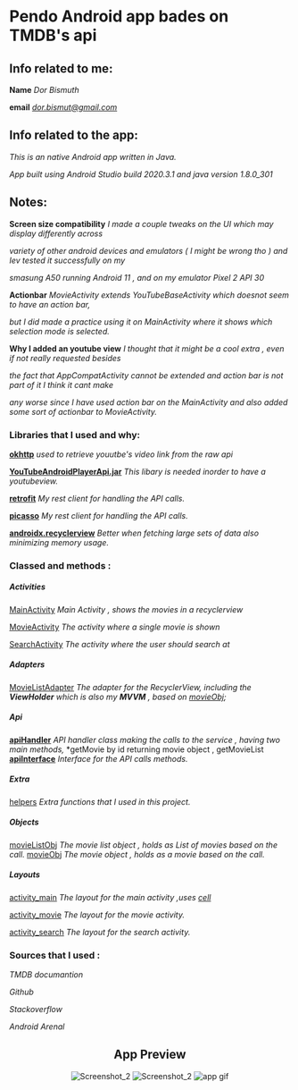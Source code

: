 

# Pendo Android app bades on TMDB's api

## Info related to me:
**Name**  *Dor Bismuth*

**email**  *dor.bismut@gmail.com*


## Info related to the app:
*This is an native Android app written in Java.*

*App built using Android Studio build 2020.3.1 and java version 1.8.0_301*

## Notes:

**Screen size compatibility**  *I made a couple tweaks on the UI which may display differently across*

*variety of other android devices and emulators ( I might be wrong tho ) and Iev tested it successfully on my*

*smasung A50 running Android 11 , and on my emulator Pixel 2 API 30*


**Actionbar**  *MovieActivity extends  YouTubeBaseActivity which doesnot seem to have an action bar,*

*but I did made a practice using it on MainActivity where it shows which selection mode is selected.*

**Why I added an youtube view**  *I thought that it might be a cool extra , even if not really requested besides*

*the fact that AppCompatActivity cannot be extended and action bar is not part of it I think it cant make*

*any worse since I have used action bar on the MainActivity and also added some sort of actionbar to MovieActivity.*

### Libraries that I used and why:
**[okhttp](https://square.github.io)**  *used to retrieve youutbe's video link from the raw api*

**[YouTubeAndroidPlayerApi.jar](https://developers.google.com/youtube/android/player/downloads)**  *This libary is needed inorder to have a youtubeview.*

**[retrofit](https://square.github.io/retrofit/)**  *My rest client for handling the API calls.*

**[picasso](https://square.github.io/picasso/)**  *My rest client for handling the API calls.*

**[androidx.recyclerview](https://developer.android.com/jetpack/androidx/releases/recyclerview)**  *Better when fetching large sets of data also minimizing memory usage.*




### Classed and methods :

##### Activities
[MainActivity](https://github.com/D0rb/PendoTMDB/https://github.com/D0rb/PendoTMDB/blob/master/app/src/main/java/com/example/pendotmdb/activities/MainActivity.java)  *Main Activity , shows the movies in a recyclerview*

[MovieActivity](https://github.com/D0rb/PendoTMDB/https://github.com/D0rb/PendoTMDB/blob/master/app/src/main/java/com/example/pendotmdb/activities/MovieActivity.java)  *The activity where a single movie is shown*

[SearchActivity](https://github.com/D0rb/PendoTMDB/https://github.com/D0rb/PendoTMDB/blob/master/app/src/main/java/com/example/pendotmdb/activities/SearchActivity.java)  *The activity where the user should search at*

##### Adapters
[MovieListAdapter](https://github.com/D0rb/PendoTMDB/https://github.com/D0rb/PendoTMDB/blob/master/app/src/main/java/com/example/pendotmdb/activities/MovieListAdapter.java)  *The adapter for the RecyclerView, including the **ViewHolder** which is also my **MVVM** ,*
*based on [movieObj](https://github.com/D0rb/PendoTMDB/https://github.com/D0rb/PendoTMDB/blob/master/app/src/main/java/com/example/pendotmdb/objects/movieObj.java);*
##### Api
**[apiHandler](https://github.com/D0rb/PendoTMDB/blob/master/app/src/main/java/com/example/pendotmdb/api/apiHandler.java)**  *API handler class making the calls to the service , having two main methods,*
*getMovie by id returning movie object , getMovieList
**[apiInterface](https://github.com/D0rb/PendoTMDB/blob/master/app/src/main/java/com/example/pendotmdb/api/apiInterface.java)**  *Interface for the API calls methods.*
##### Extra
[helpers](https://github.com/D0rb/PendoTMDB/blob/master/app/src/main/java/com/example/pendotmdb/extra/helpers.java)  *Extra functions that I used in this project.*
##### Objects
[movieListObj](https://github.com/D0rb/PendoTMDB/blob/master/app/src/main/java/com/example/pendotmdb/objects/movieListObj.java)  *The movie list object , holds as List of movies based on the call.*
[movieObj](https://github.com/D0rb/PendoTMDB/blob/master/app/src/main/java/com/example/pendotmdb/objects/movieObj.java)  *The movie object , holds as a movie based on the call.*

##### Layouts
[activity_main](https://github.com/D0rb/PendoTMDB/tree/master/app/src/main/res/layout/activity_main.xml) *The layout for the main activity ,uses [cell](https://github.com/D0rb/PendoTMDB/tree/master/app/src/main/res/layout/cell.xml)*

[activity_movie](https://github.com/D0rb/PendoTMDB/tree/master/app/src/main/res/layout/activity_movie.xml)  *The layout for the movie activity.*

[activity_search](https://github.com/D0rb/PendoTMDB/tree/master/app/src/main/res/layout/activity_search.xml)  *The layout for the search activity.*

### Sources that I used :
*TMDB documantion*

*Github*

*Stackoverflow*

*Android Arenal*


<div align="center">

## App Preview
![Screenshot_2](Screenshot_1.png "Screenshot_1")  ![Screenshot_2](Screenshot_1.png "Screenshot_2")
![app gif](app.gif "app gif")
